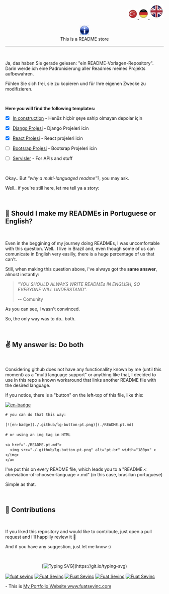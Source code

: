 <div align="right" >
  <a href="./README.md">
    <img src="./images/tr.png" alt="Türkce" width="30px" ></img>
  </a>
  <a href="./README.de.md">
    <img src="./images/de.png" alt="Deutsch" width="30px" ></img>
  </a>
  <a href="./README.en.md">
    <img src="./images/en.png" alt="English" width="45px" ></img>
  </a>
</div>
<br/>

<div align="center">
  <img src="./images/readme.png" width="30px" alt="Readme" />
  <br/>
  <span>This is a README store</span>
</div>

--- 

<br/>

Ja, das haben Sie gerade gelesen: "ein README-Vorlagen-Repository".
Darin werde ich eine Padronisierung aller Readmes meines Projekts aufbewahren.

Fühlen Sie sich frei, sie zu kopieren und für Ihre eigenen Zwecke zu modifizieren.

<br/>

**Here you will find the following templates:**

- [x] [In construction](./construction) - Henüz hiçbir şeye sahip olmayan depolar için <br/>

- [x] [Django Projesi](./construction) - Django Projeleri icin <br/>

- [x] [React Projesi](./all-in-one) - React projeleri icin <br/>

- [ ] [Bootsrap Projesi](./mobile) - Bootsrap Projeleri icin <br/>

- [ ] [Servisler](./server) - For APIs and stuff<br/>

<br/>

Okay.. But *"why a multi-languaged readme"*?, you may ask.

Well.. if you're still here, let me tell ya a story:

<br/>

## :thinking: Should I make my READMEs in Portuguese or English?
<br/>

Even in the beggining of my journey doing READMEs, I was uncomfortable with this question. 
Well.. I live in Brazil and, even though some of us can comunicate in English very easilly, there is a huge percentage of us that can't.

Still, when making this question above, i've always got the **same answer**, almost instantly: 

> *"YOU SHOULD ALWAYS WRITE READMEs IN ENGLISH, SO EVERYONE WILL UNDERSTAND".*
>
> -- Comunity


As you can see, I wasn't convinced.

So, the only way was to do.. both.

<br/>

## :v: My answer is: Do both
<br/>

Considering github does not have any functionallity known by me (until this moment) as a "multi language support" or anything like that, I decided to use in this repo a known workaround that links another README file with the desired language.

If you notice, there is a "button" on the left-top of this file, like this:
  
[![en-badge](./.github/lg-button-pt.png)](./README.pt.md)

```
# you can do that this way:

[![en-badge](./.github/lg-button-pt.png)](./README.pt.md)

# or using an img tag in HTML

<a href="./README.pt.md">
  <img src="./.github/lg-button-pt.png" alt="pt-br" width="180px" ></img>
</a>
```

I've put this on every README file, which leads you to a "README.\< abreviation-of-choosen-language \>.md" (in this case, brasilian portuguese)

Simple as that.

<br/>

## :handshake: Contributions
<br/>

If you liked this repository and would like to contribute, just open a pull request and i'll happilly review it :white_heart:

And if you have any suggestion, just let me know :)

<br/>
<div align='center'>
 
[![Typing SVG](https://readme-typing-svg.herokuapp.com?font=Timmana&size=30&duration=6000&color=F74747&center=true&vCenter=true&lines=%F0%9F%94%97+Connect+with+me...)](https://git.io/typing-svg)
<p align="left">
  <a href="https://www.linkedin.com/in/fuat-sevin%C3%A7-6a7969217/" target="blank"><img align="center" src="https://raw.githubusercontent.com/rahuldkjain/github-profile-readme-generator/master/src/images/icons/Social/linked-in-alt.svg" alt="fuat sevinc" height="30" width="40" /></a>
<a href="https://codepen.io/fuatsevinc" target="blank"><img align="center" src="https://cdn.jsdelivr.net/npm/simple-icons@3.0.1/icons/codepen.svg" alt="Fuat Sevinc" height="30" width="40" /></a>  
  <a href="https://app.netlify.com/teams/fuatsevinc/overview" target="blank"><img align="center" src="https://cdn.jsdelivr.net/npm/simple-icons@3.0.1/icons/netlify.svg" alt="Fuat Sevinc" height="30" width="40" /></a>
<a href="https://twitter.com/FuatSevinc_" target="blank"><img align="center" src="https://cdn.jsdelivr.net/npm/simple-icons@3.0.1/icons/twitter.svg" alt="Fuat Sevinc" height="30" width="40" /></a>
<a href="https://www.instagram.com/fuatsevinc66/" target="blank"><img align="center" src="https://cdn.jsdelivr.net/npm/simple-icons@3.0.1/icons/instagram.svg" alt="Fuat Sevinc" height="30" width="40" /></a>
</p>
<p align="left">
- This is <a href="http://www.fuatsevinc.com" target="_blank">My Portfolio Website www.fuatsevinc.com</a>
</p>

</div>
